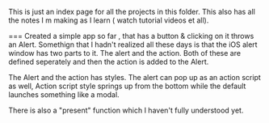 This is just an index page for all the projects in this folder. This also has all the notes I m making as I learn ( watch tutorial videos et all). 

===
Created a simple app so far , that has a button & clicking on it throws an Alert. Somethign that I hadn't realized all these days is that the iOS alert window has two parts to it. The alert and the action. Both of these are defined seperately and then the action is added to the Alert. 

The Alert and the action has styles. The alert can pop up as an action script as well, Action script style springs up from the bottom while the default launches something like a modal.

There is also a "present" function which I haven't fully understood yet.